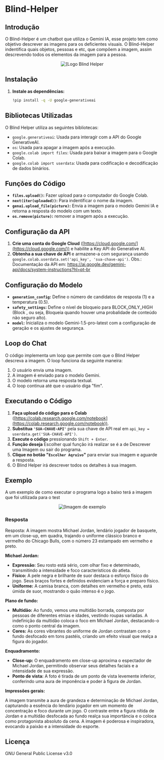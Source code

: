 # Blind-Helper

## Introdução
O Blind-Helper é um chatbot que utiliza o Gemini IA, esse projeto tem como objetivo descrever as imagens para os deficientes visuais. O Blind-Helper indentifica quais objetos, pessoas e etc, que compõem a imagem, assim descrevendo todos os elementos da imagem para a pessoa.

<div align="center">
  <img alt="[Logo Blind Helper" src="https://github.com/rafaelnator/Blind-Helper/blob/main/Imagem-README/Blind_Helper.png" heght="50px"/>
</div>

## Instalação

1. **Instale as dependências:**

   ```bash
   !pip install -q -U google-generativeai
   ```

## Bibliotecas Utilizadas

O Blind Helper utiliza as seguintes bibliotecas:

* `google.generativeai`: Usada para interagir com a API do Google GenerativeAI.
* `os`: Usada para apagar a imagem após a execução.
* `google.colab import files`: Usada para baixar a imagem para o Google Colab.
* `google.colab import userdata`: Usada para codificação e decodificação de dados binários.

## Funções do Código

* **`files.upload()`:** Fazer upload para o computador do Google Colab.
* **`next(iter(uploaded))`:** Para indentificar o nome da imagem.
* **`genai.upload_file(picture)`:** Envia a imagem para o modelo Gemini IA e retorna a resposta do modelo com um texto.
* **`os.remove(picture)`:** remover a imagem após a execução.

## Configuração da API

1. **Crie uma conta do Google Cloud** ([https://cloud.google.com/](https://cloud.google.com/)) e habilite a Key API do Generative AI.
2. **Obtenha a sua chave de API** e armazene-a com segurança usando `google.colab.userdata.set('api_key', 'sua-chave-api')`.
Obs.: Documentação da API em: https://ai.google.dev/gemini-api/docs/system-instructions?hl=pt-br

## Configuração do Modelo

* **`generation_config`:** Define o número de candidatos de resposta (1) e a temperatura (0.5).
* **`safety_settings`:** Define o nível de bloqueio para BLOCK_ONLY_HIGH (Block , ou seja, Bloqueia quando houver uma probalidade de conteúdo não seguro alto).
* **`model`:** Inicializa o modelo Gemini-1.5-pro-latest com a configuração de geração e os ajustes de segurança.

## Loop do Chat

O código implementa um loop que permite com que o Blind Helper descreva a imagem. O loop funciona da seguinte maneira:

1. O usuário envia uma imagem.
2. A imagem é enviado para o modelo Gemini.
3. O modelo retorna uma resposta textual.
4. O loop continua até que o usuário diga "fim".

## Executando o Código

1. **Faça upload do código para o Colab** ([https://colab.research.google.com/notebook](https://colab.research.google.com/notebook)).
2. **Substitua `'SUA-CHAVE-API'`** pela sua chave de API real em `api_key = userdata.get('SUA-CHAVE-API')`.
3. **Execute o código** pressionando `Shift + Enter`.
3. **Função deseja** Escolher qual função irá realizar se é a de Descrever uma Imagem ou sair do programa.
4. **Clique no botão "`Escolher Aqruivo`"** para enviar sua imagem e aguarde a resposta.
5. O Blind Helper irá descrever todos os detalhes à sua imagem.

## Exemplo
A um exemplo de como executar o programa logo a baixo terá a imagem que foi utilizada para o test

<div align="center">
  <img alt="[Imagem de exemplo" src="https://github.com/rafaelnator/Blind_Helper/blob/main/Imagem-README/michael_jordan.png" heght="50px"/>
</div>

### Resposta
Resposta:  A imagem mostra Michael Jordan, lendário jogador de basquete, em um close-up, em quadra, trajando o uniforme clássico branco e vermelho do Chicago Bulls, com o número 23 estampado em vermelho e preto. 

**Michael Jordan:**

* **Expressão:** Seu rosto está sério, com olhar fixo e determinado, transmitindo a intensidade e foco característicos do atleta. 
* **Físico:** A pele negra e brilhante de suor destaca o esforço físico do jogo.  Seus braços fortes e definidos evidenciam a força e preparo físico. 
* **Uniforme:** A camisa branca, com detalhes em vermelho e preto, está úmida de suor, mostrando o quão intenso é o jogo. 

**Plano de fundo:**

* **Multidão:** Ao fundo, vemos uma multidão borrada, composta por pessoas de diferentes etnias e idades, vestindo roupas variadas. A indefinição da multidão coloca o foco em Michael Jordan, destacando-o como o ponto central da imagem.
* **Cores:** As cores vibrantes do uniforme de Jordan contrastam com o fundo desfocado em tons pastéis, criando um efeito visual que realça a figura do jogador. 

**Enquadramento:**

* **Close-up:** O enquadramento em close-up aproxima o espectador de Michael Jordan, permitindo observar seus detalhes faciais e a intensidade de sua expressão. 
* **Ponto de vista:** A foto é tirada de um ponto de vista levemente inferior, conferindo uma aura de imponência e poder à figura de Jordan.

**Impressões gerais:**

A imagem transmite a aura de grandeza e determinação de Michael Jordan, capturando a essência do lendário jogador em um momento de concentração e foco durante um jogo. O contraste entre a figura nítida de Jordan e a multidão desfocada ao fundo realça sua importância e o coloca como protagonista absoluto da cena. A imagem é poderosa e inspiradora, evocando a paixão e a intensidade do esporte.

## Licença

GNU General Public License v3.0
